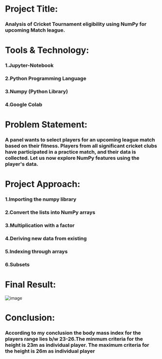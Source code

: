 # Project Title:
### Analysis of Cricket Tournament eligibility using NumPy for upcoming Match league.


# Tools & Technology:
### 1.Jupyter-Notebook
### 2.Python Programming Language
### 3.Numpy (Python Library)
### 4.Google Colab

# Problem Statement:
### A panel wants to select players for an upcoming league match based on their fitness. Players from all significant cricket clubs have participated in a practice match, and their data is collected. Let us now explore NumPy features using the player's data.

# Project Approach:
### 1.Importing the numpy library
### 2.Convert the lists into NumPy arrays
### 3.Multiplication with a factor
### 4.Deriving new data from existing
### 5.Indexing through arrays
### 6.Subsets

# Final Result: 
![image](https://github.com/Pranavi-17/NumPy/assets/139945972/e8ff03b8-d5de-4bb1-87ea-4f6c61215f23)

# Conclusion:
### According to my conclusion the body mass index for the players range lies b/w 23-26.The minmum criteria for the height is 23m as individual player. The maximum criteria for the height is 26m as individual player
